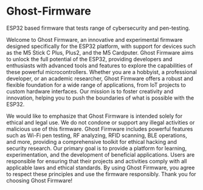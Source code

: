 # Ghost-Firmware
ESP32 based firmware that tests range of cybersecurity and pen-testing.



Welcome to Ghost Firmware, an innovative and experimental firmware designed specifically for the ESP32 platform, with support for devices such as the M5 Stick C Plus, Plus2, and the M5 Cardputer. Ghost Firmware aims to unlock the full potential of the ESP32, providing developers and enthusiasts with advanced tools and features to explore the capabilities of these powerful microcontrollers. Whether you are a hobbyist, a professional developer, or an academic researcher, Ghost Firmware offers a robust and flexible foundation for a wide range of applications, from IoT projects to custom hardware interfaces. Our mission is to foster creativity and innovation, helping you to push the boundaries of what is possible with the ESP32.

We would like to emphasize that Ghost Firmware is intended solely for ethical and legal use. We do not condone or support any illegal activities or malicious use of this firmware. Ghost Firmware includes powerful features such as Wi-Fi pen testing, RF analyzing, RFID scanning, BLE operations, and more, providing a comprehensive toolkit for ethical hacking and security research. Our primary goal is to provide a platform for learning, experimentation, and the development of beneficial applications. Users are responsible for ensuring that their projects and activities comply with all applicable laws and ethical standards. By using Ghost Firmware, you agree to respect these principles and use the firmware responsibly. Thank you for choosing Ghost Firmware!

